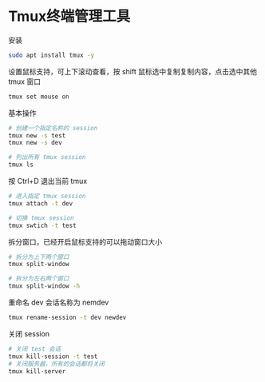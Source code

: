 
# Tmux终端管理工具

安装

```bash
sudo apt install tmux -y
```

设置鼠标支持，可上下滚动查看，按 shift 鼠标选中复制复制内容，点击选中其他 tmux 窗口

```bash
tmux set mouse on
```

基本操作
```bash
# 创建一个指定名称的 session
tmux new -s test
tmux new -s dev

# 列出所有 tmux session
tmux ls
```

按 Ctrl+D 退出当前 tmux
```bash
# 进入指定 tmux session
tmux attach -t dev

# 切换 tmux session
tmux swtich -t test
```

拆分窗口，已经开启鼠标支持的可以拖动窗口大小

```bash
# 拆分为上下两个窗口
tmux split-window

# 拆分为左右两个窗口
tmux split-window -h
```

重命名 dev 会话名称为 nemdev
```bash
tmux rename-session -t dev newdev
```

关闭 session
```bash
# 关闭 test 会话
tmux kill-session -t test
# 关闭服务器，所有的会话都将关闭
tmux kill-server 
```